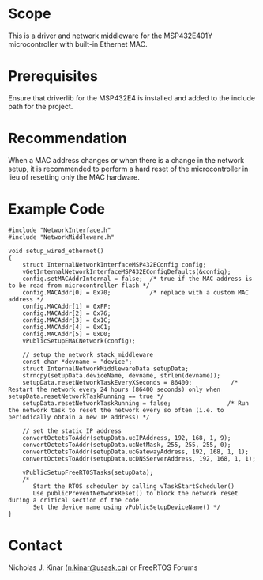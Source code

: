 # Scope
This is a driver and network middleware for the MSP432E401Y microcontroller
with built-in Ethernet MAC.

# Prerequisites

Ensure that driverlib for the MSP432E4 is installed and added to the include
path for the project.

# Recommendation
When a MAC address changes or when there is a change in the network setup,
it is recommended to perform a hard reset of the microcontroller in lieu
of resetting only the MAC hardware.

# Example Code

```
#include "NetworkInterface.h"
#include "NetworkMiddleware.h"

void setup_wired_ethernet()
{
    struct InternalNetworkInterfaceMSP432EConfig config;
    vGetInternalNetworkInterfaceMSP432EConfigDefaults(&config);
    config.setMACAddrInternal = false;  /* true if the MAC address is to be read from microcontroller flash */
    config.MACAddr[0] = 0x70;           /* replace with a custom MAC address */
    config.MACAddr[1] = 0xFF;
    config.MACAddr[2] = 0x76;
    config.MACAddr[3] = 0x1C;
    config.MACAddr[4] = 0xC1;
    config.MACAddr[5] = 0xD0;
    vPublicSetupEMACNetwork(config);

    // setup the network stack middleware
    const char *devname = "device";
    struct InternalNetworkMiddlewareData setupData;
    strncpy(setupData.deviceName, devname, strlen(devname));
    setupData.resetNetworkTaskEveryXSeconds = 86400;           /* Restart the network every 24 hours (86400 seconds) only when  setupData.resetNetworkTaskRunning == true */
    setupData.resetNetworkTaskRunning = false;                /* Run the network task to reset the network every so often (i.e. to periodically obtain a new IP address) */

    // set the static IP address
    convertOctetsToAddr(setupData.ucIPAddress, 192, 168, 1, 9);
    convertOctetsToAddr(setupData.ucNetMask, 255, 255, 255, 0);
    convertOctetsToAddr(setupData.ucGatewayAddress, 192, 168, 1, 1);
    convertOctetsToAddr(setupData.ucDNSServerAddress, 192, 168, 1, 1);

    vPublicSetupFreeRTOSTasks(setupData);
    /*
       Start the RTOS scheduler by calling vTaskStartScheduler()
       Use publicPreventNetworkReset() to block the network reset during a critical section of the code
       Set the device name using vPublicSetupDeviceName() */
}

```
# Contact
Nicholas J. Kinar (n.kinar@usask.ca) or FreeRTOS Forums
